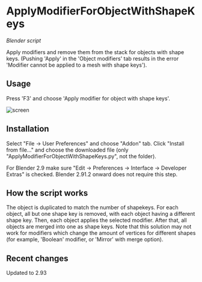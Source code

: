 # ApplyModifierForObjectWithShapeKeys
*Blender script*

Apply modifiers and remove them from the stack for objects with shape keys. 
(Pushing 'Apply' in the 'Object modifiers' tab results in the error 'Modifier cannot be applied to a mesh with shape keys').

## Usage

Press 'F3' and choose 'Apply modifier for object with shape keys'.

![screen](screen.png 'Addon location')

## Installation

Select "File -> User Preferences" and choose "Addon" tab. Click "Install from file..." and choose the downloaded file (only "ApplyModifierForObjectWithShapeKeys.py", not the folder).

For Blender 2.9 make sure "Edit -> Preferences -> Interface -> Developer Extras" is checked. Blender 2.91.2 onward does not require this step.

## How the script works

The object is duplicated to match the number of shapekeys. For each object, all but one shape key is removed, with each object having a different shape key. Then, each object applies the selected modifier. After that, all objects are merged into one as shape keys.
Note that this solution may not work for modifiers which change the amount of vertices for different shapes (for example, 'Boolean' modifier, or 'Mirror' with merge option).

## Recent changes

Updated to 2.93
